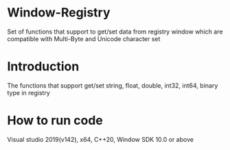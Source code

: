 # Window-Registry
Set of functions that support to get/set data from registry window which are compatible with Multi-Byte and Unicode character set

# Introduction
The functions that support get/set string, float, double, int32, int64, binary type in registry

# How to run code
Visual studio 2019(v142), x64, C++20, Window SDK 10.0 or above
